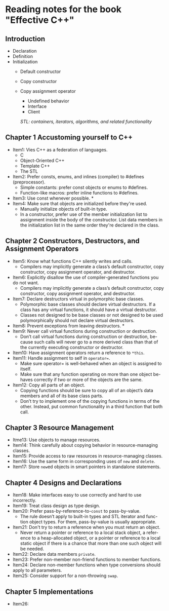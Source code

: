 # Reading notes for the book "Effective C++"

## Introduction
  - Declaration
  - Definition
  - Initialization
    * Default constructor
    * Copy constructor
    * Copy assignment operator
      * Undefined  behavior
      * Interface
      * Client
      
      *STL: containers, iterators, algorithms, and related functionality*

## Chapter 1 Accustoming yourself to C++
  - Item1:  Vies C++ as a federation of languages.
    * C
    * Object-Oriented C++
    * Template C++
    * The STL
  - Item2: Prefer consts, enums, and inlines (compiler) to #defines (preprocessor).
    * Simple constants: prefer const objects or enums to #defines.
    * Function-like macros: prefer inline functions to #defines.
  - Item3: Use const whenever possible. *
  - Item4: Make sure that objects are initialized before they're used.
    * Manually initialize objects of built-in type.
    * In a constructor, prefer use of the member initialization list to assignment inside the body of the constructor. List data members in the initialization list in the same order they're declared in the class.

## Chapter 2 Constructors, Destructors, and Assignment Operators
  - Item5: Know what functions C++ silently writes and calls.
    * Compilers may implicitly generate a class’s default constructor, copy constructor, copy assignment operator, and destructor.
  - Item6: Explicitly disallow the use of compiler-generated functions you do not want.
    * Compilers may implicitly generate a class’s default constructor, copy constructor, copy assignment operator, and destructor.
  - Item7: Declare destructors virtual in polymorphic base classes.
    * Polymorphic base classes should declare virtual destructors. If a class has any virtual functions, it should have a virtual destructor.
    * Classes not designed to be base classes or not designed to be used polymorphically should not declare virtual destructors.
  - Item8: Prevent exceptions from leaving destructors. *
  - Item9: Never call virtual functions during construction or destruction.
    * Don’t call virtual functions during construction or destruction, be- cause such calls will never go to a more derived class than that of the currently executing constructor or destructor.
  - Item10: Have assignment operators return a reference to `*this`.
  - Item11: Handle assignment to self in `operator=`.
    * Make sure operator= is well-behaved when an object is assigned to itself.
    * Make sure that any function operating on more than one object be- haves correctly if two or more of the objects are the same.
  - Item12: Copy all parts of an object.
    * Copying functions should be sure to copy all of an object’s data members and all of its base class parts.
    * Don’t try to implement one of the copying functions in terms of the other. Instead, put common functionality in a third function that both call.

## Chapter 3 Resource Management
  - Itme13: Use objects to manage resources.
  - Item14: Think carefully about copying behavior in resource-managing classes.
  - Item15: Provide access to raw resources in resource-managing classes.
  - Item16: Use the same form in corresponding uses of `new` and `delete`.
  - Item17: Store `new`ed objects in smart pointers in standalone statements.
  
## Chapter 4 Designs and Declarations
  - Item18: Make interfaces easy to use correctly and hard to use incorrectly.
  - Item19: Treat class design as type design.
  - Item20: Prefer pass-by-reference-to-`const` to pass-by-value.
    * The rule doesn’t apply to built-in types and STL iterator and func- tion object types. For them, pass-by-value is usually appropriate.
  - Item21: Don't try to return a reference when you must return an object.
    * Never return a pointer or reference to a local stack object, a refer- ence to a heap-allocated object, or a pointer or reference to a local static object if there is a chance that more than one such object will be needed.
  - Item22: Declare data members `private`.
  - Item23: Prefer non-member non-friend functions to member functions.
  - Item24: Declare non-member functions when type conversions should apply to all parameters.
  - Item25: Consider support for a non-throwing `swap`.
  
## Chapter 5 Implementations
  - Item26:

